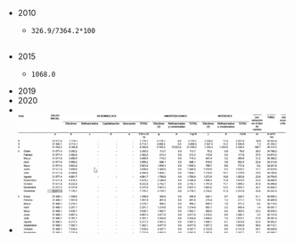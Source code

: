 - 2010
	- ```calc
	  326.9/7364.2*100
	  
	  
	  ```
- 2015
	- ```calc
	  1068.0
	  ```
- 2019
- 2020
-
- ![image.png](../assets/image_1642466710060_0.png)